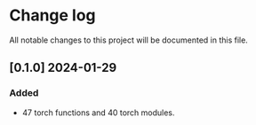 # Change log

All notable changes to this project will be documented in this file.

## [0.1.0] 2024-01-29
### Added
- 47 torch functions and 40 torch modules.
